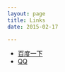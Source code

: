 ```yaml
---
layout: page
title: Links
date: 2015-02-17

---
```


- [百度一下](http://www.baidu.com/)
- [QQ](http://wpa.qq.com/msgrd?V=1&Uin=841506740&Site=ioshenmue&Menu=yes)